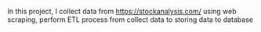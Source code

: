 In this project, I collect data from https://stockanalysis.com/ using web scraping, perform ETL process from collect data to storing data to database

